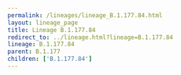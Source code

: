 ```yaml
---
permalink: /lineages/lineage_B.1.177.84.html
layout: lineage_page
title: Lineage B.1.177.84
redirect_to: ../lineage.html?lineage=B.1.177.84
lineage: B.1.177.84
parent: B.1.177
children: ['B.1.177.84']
---
```

